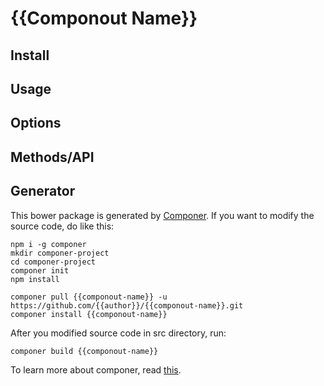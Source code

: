 # {{Componout Name}}


## Install

## Usage

## Options

## Methods/API

## Generator

This bower package is generated by [Componer](https://github.com/tangshuang/componer).
If you want to modify the source code, do like this:

```
npm i -g componer
mkdir componer-project
cd componer-project
componer init
npm install

componer pull {{componout-name}} -u https://github.com/{{author}}/{{componout-name}}.git
componer install {{componout-name}}
```

After you modified source code in src directory, run:

```
componer build {{componout-name}}
```

To learn more about componer, read [this](https://github.com/tangshuang/componer).